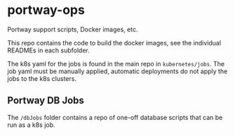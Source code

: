# portway-ops
Portway support scripts, Docker images, etc.

This repo contains the code to build the docker images, see the individual READMEs in each subfolder.

The k8s yaml for the jobs is found in the main repo in `kubernetes/jobs`. The job yaml must be manually applied, automatic deployments do not apply the jobs to the k8s clusters.

## Portway DB Jobs
The `/dbJobs` folder contains a repo of one-off database scripts that can be run as a k8s job.
